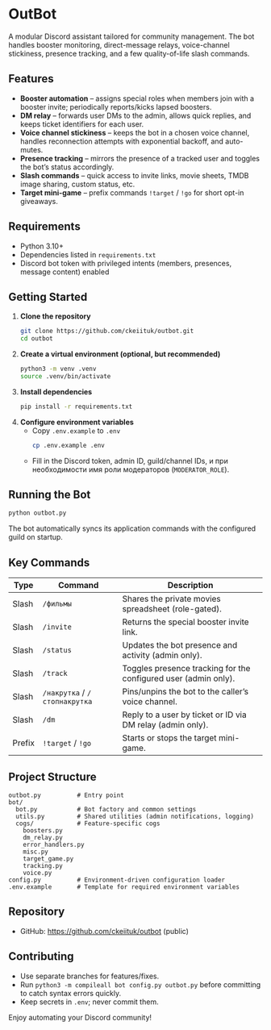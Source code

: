 # OutBot

A modular Discord assistant tailored for community management. The bot handles booster monitoring, direct-message relays, voice-channel stickiness, presence tracking, and a few quality-of-life slash commands.

## Features
- **Booster automation** – assigns special roles when members join with a booster invite; periodically reports/kicks lapsed boosters.
- **DM relay** – forwards user DMs to the admin, allows quick replies, and keeps ticket identifiers for each user.
- **Voice channel stickiness** – keeps the bot in a chosen voice channel, handles reconnection attempts with exponential backoff, and auto-mutes.
- **Presence tracking** – mirrors the presence of a tracked user and toggles the bot’s status accordingly.
- **Slash commands** – quick access to invite links, movie sheets, TMDB image sharing, custom status, etc.
- **Target mini-game** – prefix commands `!target` / `!go` for short opt-in giveaways.

## Requirements
- Python 3.10+
- Dependencies listed in `requirements.txt`
- Discord bot token with privileged intents (members, presences, message content) enabled

## Getting Started
1. **Clone the repository**
   ```bash
   git clone https://github.com/ckeiituk/outbot.git
   cd outbot
   ```
2. **Create a virtual environment (optional, but recommended)**
   ```bash
   python3 -m venv .venv
   source .venv/bin/activate
   ```
3. **Install dependencies**
   ```bash
   pip install -r requirements.txt
   ```
4. **Configure environment variables**
   - Copy `.env.example` to `.env`
     ```bash
     cp .env.example .env
     ```
   - Fill in the Discord token, admin ID, guild/channel IDs, и при необходимости имя роли модераторов (`MODERATOR_ROLE`).

## Running the Bot
```bash
python outbot.py
```
The bot automatically syncs its application commands with the configured guild on startup.

## Key Commands
| Type | Command | Description |
| --- | --- | --- |
| Slash | `/фильмы` | Shares the private movies spreadsheet (role-gated). |
| Slash | `/invite` | Returns the special booster invite link. |
| Slash | `/status` | Updates the bot presence and activity (admin only). |
| Slash | `/track` | Toggles presence tracking for the configured user (admin only). |
| Slash | `/накрутка` / `/стопнакрутка` | Pins/unpins the bot to the caller’s voice channel. |
| Slash | `/dm` | Reply to a user by ticket or ID via DM relay (admin only). |
| Prefix | `!target` / `!go` | Starts or stops the target mini-game. |

## Project Structure
```
outbot.py          # Entry point
bot/
  bot.py           # Bot factory and common settings
  utils.py         # Shared utilities (admin notifications, logging)
  cogs/            # Feature-specific cogs
    boosters.py
    dm_relay.py
    error_handlers.py
    misc.py
    target_game.py
    tracking.py
    voice.py
config.py          # Environment-driven configuration loader
.env.example       # Template for required environment variables
```

## Repository
- GitHub: https://github.com/ckeiituk/outbot (public)

## Contributing
- Use separate branches for features/fixes.
- Run `python3 -m compileall bot config.py outbot.py` before committing to catch syntax errors quickly.
- Keep secrets in `.env`; never commit them.

Enjoy automating your Discord community!
